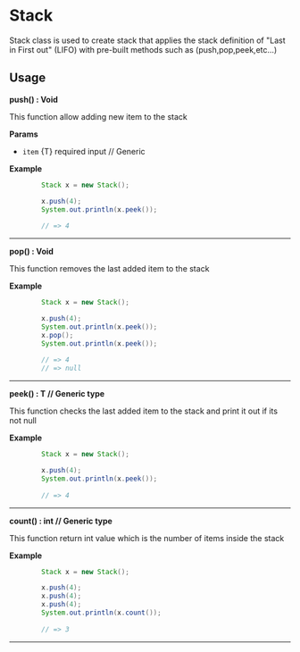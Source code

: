 # Stack
Stack class is used to create stack that applies the stack definition of "Last in First out" (LIFO) with pre-built methods such as (push,pop,peek,etc...)


## Usage
**push() : Void**

This function allow adding new item to the stack

**Params**
- ```item``` {T} required input  // Generic

**Example**
```java
        Stack x = new Stack();

        x.push(4);
        System.out.println(x.peek());
    
        // => 4
```
<hr>

**pop() : Void**

This function removes the last added item to the stack


**Example**
```java
        Stack x = new Stack();

        x.push(4);
        System.out.println(x.peek());
        x.pop();
        System.out.println(x.peek());
    
        // => 4 
        // => null
```

<hr>

**peek() : T  // Generic type**

This function checks the last added item to the stack and print it out if its not null

**Example**
```java
        Stack x = new Stack();

        x.push(4);
        System.out.println(x.peek());
    
        // => 4
```

<hr>

**count() : int  // Generic type**

This function return int value which is the number of items inside the stack

**Example**
```java
        Stack x = new Stack();

        x.push(4);
        x.push(4);
        x.push(4);
        System.out.println(x.count());
    
        // => 3
```

<hr>
